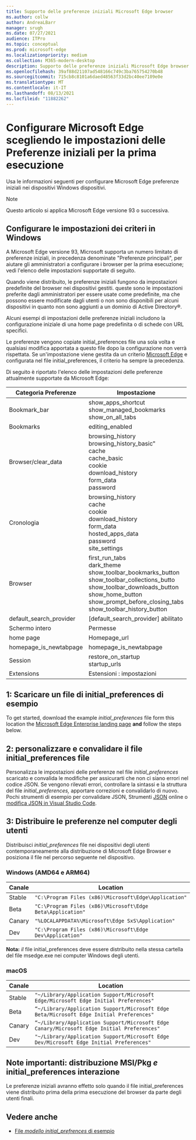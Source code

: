 ```yaml
---
title: Supporto delle preferenze iniziali Microsoft Edge browser
ms.author: collw
author: AndreaLBarr
manager: srugh
ms.date: 07/27/2021
audience: ITPro
ms.topic: conceptual
ms.prod: microsoft-edge
ms.localizationpriority: medium
ms.collection: M365-modern-desktop
description: Supporto delle preferenze iniziali Microsoft Edge browser.
ms.openlocfilehash: 39af88d21107ad548166c749c3ba765754270b48
ms.sourcegitcommit: 715cb8c8101a6daed48563f33d2bc40ee7109e0e
ms.translationtype: MT
ms.contentlocale: it-IT
ms.lasthandoff: 08/13/2021
ms.locfileid: "11882262"
---
```

# <a name="configure-microsoft-edge-using-initial-preferences-settings-for-the-first-run"></a>Configurare Microsoft Edge scegliendo le impostazioni delle Preferenze iniziali per la prima esecuzione

Usa le informazioni seguenti per configurare Microsoft Edge preferenze iniziali nei dispositivi Windows dispositivi.

> [!Note]
> Questo articolo si applica Microsoft Edge versione 93 o successiva.

## <a name="configure-policy-settings-on-windows"></a>Configurare le impostazioni dei criteri in Windows

A Microsoft Edge versione 93, Microsoft supporta un numero limitato di preferenze iniziali, in precedenza denominate "Preferenze principali", per aiutare gli amministratori a configurare i browser per la prima esecuzione; vedi l'elenco delle impostazioni supportate di seguito.  

Quando viene distribuito, le preferenze iniziali fungono da impostazioni predefinite del browser nei dispositivi gestiti. queste sono le impostazioni preferite dagli amministratori per essere usate come predefinite, ma che possono essere modificate dagli utenti o non sono disponibili per alcuni dispositivi in quanto non sono aggiunti a un dominio di Active Directory®.

Alcuni esempi di impostazioni delle preferenze iniziali includono la configurazione iniziale di una home page predefinita o di schede con URL specifici.

Le preferenze vengono copiate initial_preferences file una sola volta e qualsiasi modifica apportata a questo file dopo la configurazione non verrà rispettata. Se un'impostazione viene gestita da un criterio [Microsoft Edge](/deployedge/microsoft-edge-policies) e configurata nel file initial_preferences, il criterio ha sempre la precedenza.

Di seguito è riportato l'elenco delle impostazioni delle preferenze attualmente supportate da Microsoft Edge:

| Categoria Preferenze | Impostazione |
| - | - |
| Bookmark_bar | show_apps_shortcut<br>show_managed_bookmarks<br>show_on_all_tabs |
| Bookmarks | editing_enabled |
| Browser/clear_data | browsing_history<br>browsing_history_basic"<br>cache<br>cache_basic<br>cookie<br>download_history<br>form_data<br>password |
| Cronologia | browsing_history<br>cache<br>cookie<br>download_history<br>form_data<br>hosted_apps_data<br>password<br>site_settings |
| Browser | first_run_tabs<br>dark_theme<br>show_toolbar_bookmarks_button<br>show_toolbar_collections_butto<br>show_toolbar_downloads_button<br>show_home_button<br>show_prompt_before_closing_tabs<br>show_toolbar_history_button |
| default_search_provider | [default_search_provider] abilitato |
| Schermo intero | Permesse |
| home page | Homepage_url |
| homepage_is_newtabpage | homepage_is_newtabpage |
| Session | restore_on_startup<br>startup_urls |
| Extensions | Estensioni : impostazioni |

## <a name="1-download-an-example-initial_preferences-file"></a>1: Scaricare un file di initial_preferences di esempio

To get started, download the example *initial_preferences* file form this location the [Microsoft Edge Enterprise landing page](https://www.microsoft.com/edge/business/download) **and** follow the steps below.

## <a name="2-customize-and-validate-the-initial_preferences-file"></a>2: personalizzare e convalidare il file initial_preferences file

Personalizza le impostazioni delle preferenze nel file *initial_preferences* scaricato e convalida le modifiche per assicurarti che non ci siano errori nel codice JSON. Se vengono rilevati errori, controllare la sintassi e la struttura del file *initial_preferences,* apportare correzioni e convalidarlo di nuovo. Pochi strumenti di esempio per convalidare JSON, Strumenti [JSON](https://jsonformatter.org/) online o [modifica JSON in Visual Studio Code](https://code.visualstudio.com/docs/languages/json).

## <a name="3-deploy-preferences-to-users-computer"></a>3: Distribuire le preferenze nel computer degli utenti

Distribuisci *initial_preferences* file nei dispositivi degli utenti contemporaneamente alla distribuzione di Microsoft Edge Browser e posiziona il file nel percorso seguente nel dispositivo.

### <a name="windows-amd64-and-arm64"></a>Windows (AMD64 e ARM64)

| Canale | Location |
| - | - |
| Stable | `"C:\Program Files (x86)\Microsoft\Edge\Application"` |
| Beta | `"C:\Program Files (x86)\Microsoft\Edge Beta\Application"` |
|Canary | `"%LOCALAPPDATA%\Microsoft\Edge SxS\Application"` |
| Dev | `"C:\Program Files (x86)\Microsoft\Edge Dev\Application"` |

**Nota:** *il* file initial_preferences deve essere distribuito nella stessa cartella del file msedge.exe nei computer Windows degli utenti.  

### <a name="macos"></a>macOS

| Canale | Location |
| - | - |
| Stable | `"~/Library/Application Support/Microsoft Edge/Microsoft Edge Initial Preferences"` |
| Beta | `“~/Library/Application Support/Microsoft Edge Beta/Microsoft Edge Initial Preferences"` |
| Canary | `“~/Library/Application Support/Microsoft Edge Canary/Microsoft Edge Initial Preferences"` |
| Dev | `"~/Library/Application Support/Microsoft Edge Dev/Microsoft Edge Initial Preferences"` |

## <a name="important-notes-msi--pkg-deployment-and-initial_preferences-interaction"></a>Note importanti: distribuzione MSI/Pkg *e* initial_preferences interazione

Le preferenze iniziali avranno effetto solo quando il file initial_preferences viene distribuito prima della prima esecuzione del browser da parte degli utenti finali.  

## <a name="see-also"></a>Vedere anche

- [File *modello initial_prefrences* di esempio](https://www.microsoft.com/edge/business/download)
